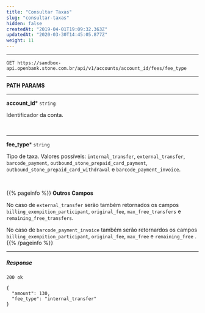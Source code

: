 ```yaml
---
title: "Consultar Taxas"
slug: "consultar-taxas"
hidden: false
createdAt: "2019-04-01T19:09:32.363Z"
updatedAt: "2020-03-30T14:45:05.877Z"
weight: 11
---
```


---

```http 
GET https://sandbox-api.openbank.stone.com.br/api/v1/accounts/account_id/fees/fee_type
```
---

**PATH PARAMS**

---

**account_id***  `string` 

Identificador da conta.

<br>

---

**fee_type***  `string` 

Tipo de taxa. Valores possíveis: `internal_transfer`, `external_transfer`, `barcode_payment`, `outbound_stone_prepaid_card_payment`, `outbound_stone_prepaid_card_withdrawal` e `barcode_payment_invoice`.

<br>

{{% pageinfo %}}
**Outros Campos**

No caso de `external_transfer` serão também retornados os campos `billing_exempition_participant`, `original_fee`, `max_free_transfers` e `remaining_free_transfers`.

No caso de `barcode_payment_invoice` também serão retornardos os campos `billing_exempition_participant`, `original_fee`, `max_free` e `remaining_free` .
{{% /pageinfo %}}

---

##### **Response**

```http request
200 ok

{
  "amount": 130,
  "fee_type": "internal_transfer"
}
```